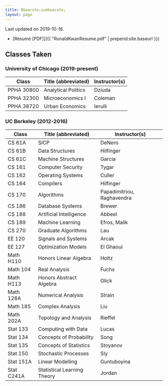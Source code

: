 ```yaml
---
title: R&eacute;sum&eacute;
layout: page
---
```


Last updated on 2019-10-16.

* [R&eacute;sum&eacute; [PDF]]({{ "RonaldKwanResume.pdf" | prepend:site.baseurl }})

## Classes Taken

### University of Chicago (2019-present)

| Class      | Title (abbreviated)         | Instructor(s)              |
|------------|-----------------------------|----------------------------|
| PPHA 30800 | Analytical Politics         | Dziuda                     |
| PPHA 32300 | Microeconomics I            | Coleman                    |
| PPHA 38720 | Urban Economics             | Ierulli                    |

### UC Berkeley (2012-2016)

| Class      | Title (abbreviated)         | Instructor(s)              |
|------------|-----------------------------|----------------------------|
| CS 61A     | SICP                        | DeNero                     |
| CS 61B     | Data Structures             | Hilfinger                  |
| CS 61C     | Machine Structures          | Garcia                     |
| CS 161     | Computer Security           | Tygar                      |
| CS 162     | Operating Systems           | Culler                     |
| CS 164     | Compilers                   | Hilfinger                  |
| CS 170     | Algorithms                  | Papadimitriou, Raghavendra |
| CS 186     | Database Systems            | Brewer                     |
| CS 188     | Artificial Intelligence     | Abbeel                     |
| CS 189     | Machine Learning            | Efros, Malik               |
| CS 270     | Graduate Algorithms         | Lau                        |
| EE 120     | Signals and Systems         | Arcak                      |
| EE 127     | Optimization Models         | El Ghaoui                  |
| Math H110  | Honors Linear Algebra       | Holtz                      |
| Math 104   | Real Analysis               | Fuchs                      |
| Math H113  | Honors Abstract Algebra     | Glick                      |
| Math 128A  | Numerical Analysis          | Strain                     |
| Math 185   | Complex Analysis            | Liu                        |
| Math 202A  | Topology and Analysis       | Rieffel                    |
| Stat 133   | Computing with Data         | Lucas                      |
| Stat 134   | Concepts of Probability     | Song                       |
| Stat 135   | Concepts of Statistics      | Stoyanov                   |
| Stat 150   | Stochastic Processes        | Sly                        |
| Stat 151A  | Linear Modelling            | Guntuboyina                |
| Stat C241A | Statistical Learning Theory | Jordan                     |

